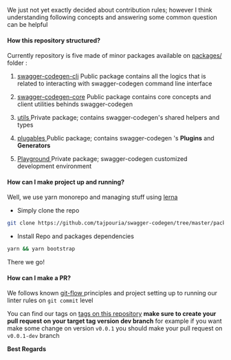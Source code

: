 We just not yet exactly decided about contribution rules; however I think understanding following concepts and answering some common question can be helpful

#### How this repository structured?

Currently repository is five made of minor packages available on [packages/](https://github.com/tajpouria/swagger-codegen/tree/master/packages) folder :

1. [swagger-codegen-cli](https://github.com/tajpouria/swagger-codegen/tree/master/packages/swagger-codegen-cli) Public package contains all the logics that is related to interacting with swagger-codegen command line interface
2. [swagger-codegen-core](https://github.com/tajpouria/swagger-codegen/tree/master/packages/swagger-codegen-core) Public package contains core concepts and client utilities behinds swagger-codegen

3. [ utils ](https://github.com/tajpouria/swagger-codegen/tree/master/packages/utils) Private package; contains swagger-codegen's shared helpers and types

4. [ plugables ](https://github.com/tajpouria/swagger-codegen/tree/master/packages/plugables) Public package; contains swagger-codegen 's **Plugins** and **Generators**

5. [ Playground ](https://github.com/tajpouria/swagger-codegen/tree/master/packages/playground) Private package; swagger-codegen customized development environment

#### How can I make project up and running?

Well, we use yarn monorepo and managing stuff using [ lerna ](https://github.com/lerna/lerna)

- Simply clone the repo

```sh
git clone https://github.com/tajpouria/swagger-codegen/tree/master/packages/utils && cd swagger-codegen
```

- Install Repo and packages dependencies

```sh
yarn && yarn bootstrap
```

There we go!

#### How can I make a PR?

We follows known [ git-flow ](https://datasift.github.io/gitflow/IntroducingGitFlow.html) principles and project setting up to running our linter rules on `git commit` level

You can find our tags on [tags on this repository](https://github.com/tajpouria/swagger-codegen/tags) **make sure to create your pull request on your target tag version dev branch** for example if you want make some change on version `v0.0.1` you should make your pull request on `v0.0.1-dev` branch

**Best Regards**
